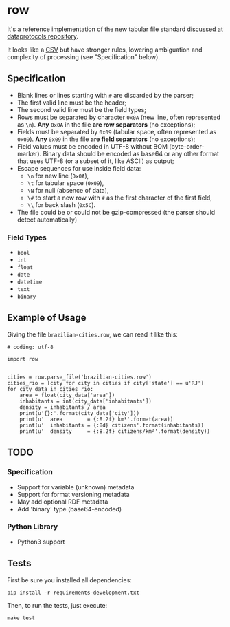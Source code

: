 # row

It's a reference implementation of the new tabular file standard [discussed at
dataprotocols
repository](https://github.com/dataprotocols/dataprotocols/issues/76).

It looks like a [CSV](http://en.wikipedia.org/wiki/Comma-separated_values) but
have stronger rules, lowering ambiguation and complexity of processing (see
"Specification" below).


## Specification

- Blank lines or lines starting with `#` are discarded by the parser;
- The first valid line must be the header;
- The second valid line must be the field types;
- Rows must be separated by character `0x0A` (new line, often represented as
  `\n`). **Any** `0x0A` in the file **are row separators** (no exceptions);
- Fields must be separated by `0x09` (tabular space, often represented as
  `0x09`). **Any** `0x09` in the file **are field separators** (no exceptions);
- Field values must be encoded in UTF-8 without BOM (byte-order-marker).
  Binary data should be encoded as base64 or any other format that uses UTF-8
  (or a subset of it, like ASCII) as output;
- Escape sequences for use inside field data:
  - `\n` for new line (`0x0A`),
  - `\t` for tabular space (`0x09`),
  - `\N` for null (absence of data),
  - `\#` to start a new row with `#` as the first character of the first field,
  - `\\` for back slash (`0x5C`).
- The file could be or could not be gzip-compressed (the parser should detect
  automatically)


### Field Types

- `bool`
- `int`
- `float`
- `date`
- `datetime`
- `text`
- `binary`


## Example of Usage

Giving the file `brazilian-cities.row`, we can read it like this:

    # coding: utf-8

    import row


    cities = row.parse_file('brazilian-cities.row')
    cities_rio = [city for city in cities if city['state'] == u'RJ']
    for city_data in cities_rio:
        area = float(city_data['area'])
        inhabitants = int(city_data['inhabitants'])
        density = inhabitants / area
        print(u'{}:'.format(city_data['city']))
        print(u'  area        = {:8.2f} km²'.format(area))
        print(u'  inhabitants = {:8d} citizens'.format(inhabitants))
        print(u'  density     = {:8.2f} citizens/km²'.format(density))


## TODO

### Specification

- Support for variable (unknown) metadata
- Support for format versioning metadata
- May add optional RDF metadata
- Add 'binary' type (base64-encoded)


### Python Library

- Python3 support


## Tests

First be sure you installed all dependencies:

    pip install -r requirements-development.txt

Then, to run the tests, just execute:

    make test
